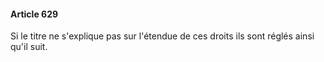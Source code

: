 #### Article 629

Si le titre ne s'explique pas sur l'étendue de ces droits ils sont réglés ainsi qu'il suit.

